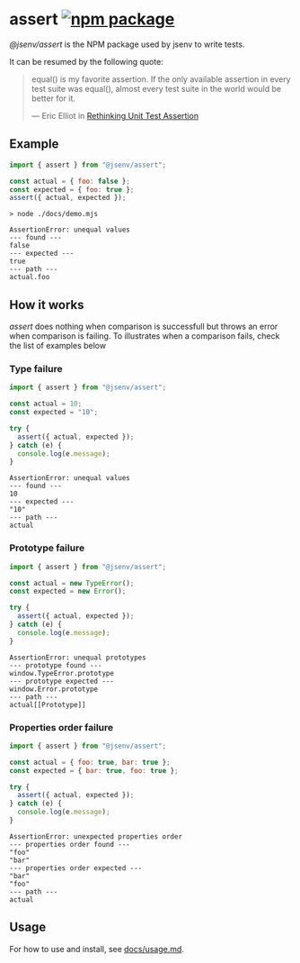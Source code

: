 # assert [![npm package](https://img.shields.io/npm/v/@jsenv/assert.svg?logo=npm&label=package)](https://www.npmjs.com/package/@jsenv/assert)

_@jsenv/assert_ is the NPM package used by jsenv to write tests.

It can be resumed by the following quote:

> equal() is my favorite assertion. If the only available assertion in every test suite was equal(), almost every test suite in the world would be better for it.
>
> — Eric Elliot in [Rethinking Unit Test Assertion](https://medium.com/javascript-scene/rethinking-unit-test-assertions-55f59358253f)

## Example

```js
import { assert } from "@jsenv/assert";

const actual = { foo: false };
const expected = { foo: true };
assert({ actual, expected });
```

```console
> node ./docs/demo.mjs

AssertionError: unequal values
--- found ---
false
--- expected ---
true
--- path ---
actual.foo
```

## How it works

_assert_ does nothing when comparison is successfull but throws an error when comparison is failing.
To illustrates when a comparison fails, check the list of examples below

### Type failure

```js
import { assert } from "@jsenv/assert";

const actual = 10;
const expected = "10";

try {
  assert({ actual, expected });
} catch (e) {
  console.log(e.message);
}
```

```console
AssertionError: unequal values
--- found ---
10
--- expected ---
"10"
--- path ---
actual
```

### Prototype failure

```js
import { assert } from "@jsenv/assert";

const actual = new TypeError();
const expected = new Error();

try {
  assert({ actual, expected });
} catch (e) {
  console.log(e.message);
}
```

```console
AssertionError: unequal prototypes
--- prototype found ---
window.TypeError.prototype
--- prototype expected ---
window.Error.prototype
--- path ---
actual[[Prototype]]
```

### Properties order failure

```js
import { assert } from "@jsenv/assert";

const actual = { foo: true, bar: true };
const expected = { bar: true, foo: true };

try {
  assert({ actual, expected });
} catch (e) {
  console.log(e.message);
}
```

```console
AssertionError: unexpected properties order
--- properties order found ---
"foo"
"bar"
--- properties order expected ---
"bar"
"foo"
--- path ---
actual
```

## Usage

For how to use and install, see [docs/usage.md](./docs/usage.md).
